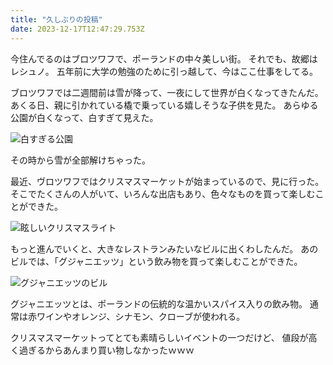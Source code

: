 ```yaml
---
title: "久しぶりの投稿"
date: 2023-12-17T12:47:29.753Z
---
```


今住んでるのはブロツワフで、ポーランドの中々美しい街。
それでも、故郷はレシュノ。
五年前に大学の勉強のために引っ越して、今はここ仕事をしてる。

ブロツワフでは二週間前は雪が降って、一夜にして世界が白くなってきたんだ。
あくる日、親に引かれている橇で乗っている嬉しそうな子供を見た。
あらゆる公園が白くなって、白すぎて見えた。

![白すぎる公園](IMG_20231204_105929.jpg)

その時から雪が全部解けちゃった。

最近、ヴロツワフではクリスマスマーケットが始まっているので、見に行った。
そこでたくさんの人がいて、いろんな出店もあり、色々なものを買って楽しむことができた。

![眩しいクリスマスライト](IMG_20231209_182036.jpg)

もっと進んでいくと、大きなレストランみたいなビルに出くわしたんだ。
あのビルでは、「グジャニエッツ」という飲み物を買って楽しむことができた。

![グジャニエッツのビル](IMG_20231209_183410.jpg)

グジャニエッツとは、ポーランドの伝統的な温かいスパイス入りの飲み物。
通常は赤ワインやオレンジ、シナモン、クローブが使われる。

クリスマスマーケットってとても素晴らしいイベントの一つだけど、
値段が高く過ぎるからあんまり買い物しなかったｗｗｗ
